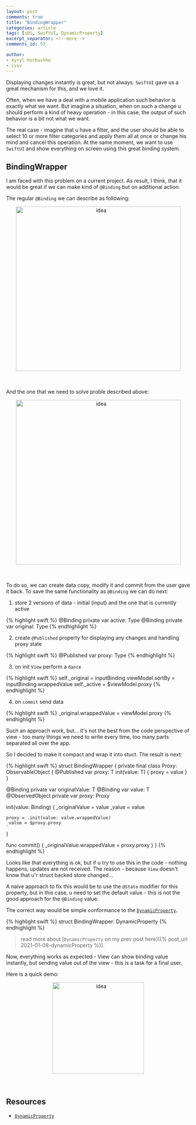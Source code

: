 ```yaml
---
layout: post
comments: true
title: "BindingWrapper"
categories: article
tags: [iOS, SwiftUI, DynamicProperty]
excerpt_separator: <!--more-->
comments_id: 53

author:
- kyryl horbushko
- Lviv
---
```


Displaying changes instantly is great, but not always. `SwiftUI` gave us a great mechanism for this, and we love it.

Often, when we have a deal with a mobile application such behavior is exactly what we want. But imagine a situation, when on such a change u should perform a kind of heavy operation - in this case, the output of such behavior is a bit not what we want.
<!--more-->

The real case - imagine that u have a filter, and the user should be able to select 10 or more filter categories and apply them all at once or change his mind and cancel this operation. At the same moment, we want to use `SwiftUI` and show everything on screen using this great binding system.

## BindingWrapper

I am faced with this problem on a current project. As result, I think, that it would be great if we can make kind of `@Binding` but on additional action.

The regular `@Binding` we can describe as following:

<div style="text-align:center">
<img src="{{site.baseurl}}/assets/posts/images/2021-08-01-bindingWrapper/regular_binding.png" alt="idea" width="450"/>
</div>
<br>
<br>

And the one that we need to solve proble described above:

<div style="text-align:center">
<img src="{{site.baseurl}}/assets/posts/images/2021-08-01-bindingWrapper/controllableBinding.png" alt="idea" width="450"/>
</div>
<br>
<br>

To do so, we can create data copy, modify it and commit from the user gave it back. To save the same functionality as `@Binding` we can do next:


1. store 2 versions of data - initial (input) and the one that is currently active

{% highlight swift %}
@Binding private var active: Type
@Binding private var original: Type
{% endhighlight %}

2. create `@Published` property for displaying any changes and handling proxy state 

{% highlight swift %}
@Published var proxy: Type
{% endhighlight %}

3. on init `View` perform a `dance`

{% highlight swift %}
self._original = inputBinding
viewModel.sortBy = inputBinding.wrappedValue
self._active = $viewModel.proxy
{% endhighlight %}

4. on `commit` send data

{% highlight swift %}
_original.wrappedValue = viewModel.proxy
{% endhighlight %}

Such an approach work, but... it's not the best from the code perspective of view - too many things we need to write every time, too many parts separated all over the app. 

So I decided to make it compact and wrap it into stuct. The result is next:

{% highlight swift %}
struct BindingWrapper<T> {
  private final class Proxy<T>: ObservableObject {
    @Published var proxy: T
    init(value: T) {
      proxy = value
    }
  }
  
  @Binding private var originalValue: T
  @Binding var value: T
  @ObservedObject private var proxy: Proxy<T>
  
  init(value: Binding<T>) {
    _originalValue = value
    _value = value
    
    proxy = .init(value: value.wrappedValue)
    _value = $proxy.proxy
  }
  
  func commit() {
    _originalValue.wrappedValue = proxy.proxy
  }
}
{% endhighlight %}

Looks like that everything is ok, but if u try to use this in the code - nothing happens, updates are not received. The reason - because `View` doesn't know that u'r struct backed store changed... 

A naive approach to fix this would be to use the `@State` modifier for this property, but in this case, u need to set the default value - this is not the good approach for the `@Binding` value.

The correct way would be simple conformance to the [`DynamicProperty`](https://developer.apple.com/documentation/swiftui/dynamicproperty).

{% highlight swift %}
struct BindingWrapper<T>: DynamicProperty
{% endhighlight %}

> read more about [`DynamicProperty` on my prev post here]({% post_url 2021-01-08-dynamicProperty %}).

Now, everything works as expected - View can show binding value instantly, but sending value out of the view - this is a task for a final user.

Here is a quick demo:

<div style="text-align:center">
<img src="{{site.baseurl}}/assets/posts/images/2021-08-01-bindingWrapper/demo.gif" alt="idea" width="250"/>
</div>
<br>
<br>

## Resources

* [`DynamicProperty`](https://developer.apple.com/documentation/swiftui/dynamicproperty)